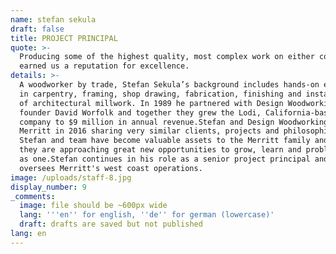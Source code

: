 ```yaml
---
name: stefan sekula
draft: false
title: PROJECT PRINCIPAL
quote: >-
  Producing some of the highest quality, most complex work on either coast has
  earned us a reputation for excellence.
details: >-
  A woodworker by trade, Stefan Sekula’s background includes hands-on experience
  in carpentry, framing, shop drawing, fabrication, finishing and installation
  of architectural millwork. In 1989 he partnered with Design Woodworking
  founder David Worfolk and together they grew the Lodi, California-based
  company to $9 million in annual revenue.Stefan and Design Woodworking joined
  Merritt in 2016 sharing very similar clients, projects and philosophies.
  Stefan and team have become valuable assets to the Merritt family and together
  they are approaching great new opportunities to grow, learn and problem-solve
  as one.Stefan continues in his role as a senior project principal and now
  oversees Merritt's west coast operations.
image: /uploads/staff-8.jpg
display_number: 9
_comments:
  image: file should be ~600px wide
  lang: '''en'' for english, ''de'' for german (lowercase)'
  draft: drafts are saved but not published
lang: en
---
```



